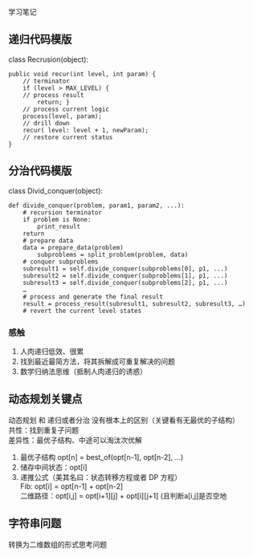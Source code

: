 学习笔记
<br/>
## 递归代码模版
class Recrusion(object):

    public void recur(int level, int param) {
        // terminator 
        if (level > MAX_LEVEL) {
        // process result 
            return; }
        // process current logic 
        process(level, param);
        // drill down 
        recur( level: level + 1, newParam);
        // restore current status 
    }
## 分治代码模版<br/>
class Divid_conquer(object):

    def divide_conquer(problem, param1, param2, ...): 
        # recursion terminator 
        if problem is None: 
            print_result 
        return
        # prepare data 
        data = prepare_data(problem) 
            subproblems = split_problem(problem, data) 
        # conquer subproblems 
        subresult1 = self.divide_conquer(subproblems[0], p1, ...) 
        subresult2 = self.divide_conquer(subproblems[1], p1, ...) 
        subresult3 = self.divide_conquer(subproblems[2], p1, ...) 
        … 
        # process and generate the final result 
        result = process_result(subresult1, subresult2, subresult3, …) 
        # revert the current level states
### 感触
1. 人肉递归低效、很累<br/>
2. 找到最近最简方法，将其拆解成可重复解决的问题<br/>
3. 数学归纳法思维（抵制人肉递归的诱惑）<br/>

## 动态规划关键点
动态规划 和 递归或者分治 没有根本上的区别（关键看有无最优的子结构） <br/>
共性：找到重复子问题<br/>
差异性：最优子结构、中途可以淘汰次优解<br/>

1. 最优子结构 opt[n] = best_of(opt[n-1], opt[n-2], …)<br/>
2. 储存中间状态：opt[i]<br/>
3. 递推公式（美其名曰：状态转移方程或者 DP 方程） <br/>
Fib: opt[i] = opt[n-1] + opt[n-2] <br/>
二维路径：opt[i,j] = opt[i+1][j] + opt[i][j+1] (且判断a[i,j]是否空地<br/>
## 字符串问题<br/>
转换为二维数组的形式思考问题<br/>